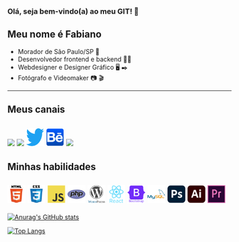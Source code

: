 ### Olá, seja bem-vindo(a) ao meu GIT! :vulcan_salute:
## Meu nome é Fabiano
- Morador de São Paulo/SP :house_with_garden:
- Desenvolvedor frontend e backend :technologist:
- Webdesigner e Designer Gráfico :desktop_computer: :black_nib:
- Fotógrafo e Videomaker :camera: :clapper:
---

## Meus canais
<a href="https://web.facebook.com/fabiano.silvasantos.96/" target="_blank"><img width="40" src="https://cdn.icon-icons.com/icons2/836/PNG/128/Facebook_icon-icons.com_66805.png"></a>
<a href="https://www.instagram.com/fabianossantos/" target="_blank"><img width="40"  src="https://image.flaticon.com/icons/png/128/2111/2111463.png"></a>
<a href="https://twitter.com/fabiano_ssantos" target="_blank"><img width="40"  src="https://raw.githubusercontent.com/devicons/devicon/master/icons/twitter/twitter-original.svg"></a>
<a href="https://www.behance.net/fabianossantos" target="_blank"><img width="40"  src="https://raw.githubusercontent.com/devicons/devicon/master/icons/behance/behance-original.svg"></a>
<a href="http://fabianofotos.com.br/" target="_blank"><img width="40"  src="https://www.flaticon.com/svg/vstatic/svg/883/883746.svg?token=exp=1615427693~hmac=23f190517e960d6fbdd8e9bce6102bd3"></a>
---

## Minhas habilidades
<img width="40" src="https://raw.githubusercontent.com/devicons/devicon/master/icons/html5/html5-original-wordmark.svg" /> <img width="40" src="https://raw.githubusercontent.com/devicons/devicon/master/icons/css3/css3-original-wordmark.svg" /> <img width="40" src="https://raw.githubusercontent.com/devicons/devicon/master/icons/javascript/javascript-original.svg" /> <img width="40" src="https://raw.githubusercontent.com/devicons/devicon/master/icons/php/php-original.svg" /> <img width="40" src="https://raw.githubusercontent.com/devicons/devicon/master/icons/wordpress/wordpress-original.svg" /> <img width="40" src="https://raw.githubusercontent.com/devicons/devicon/master/icons/react/react-original-wordmark.svg" /> <img width="40" src="https://raw.githubusercontent.com/devicons/devicon/master/icons/bootstrap/bootstrap-plain-wordmark.svg" /> <img width="40" src="https://raw.githubusercontent.com/devicons/devicon/master/icons/mysql/mysql-original-wordmark.svg" /> <img width="40" src="https://raw.githubusercontent.com/devicons/devicon/master/icons/photoshop/photoshop-plain.svg" /> <img width="40" src="https://raw.githubusercontent.com/devicons/devicon/master/icons/illustrator/illustrator-plain.svg" /> <img width="40" src="https://raw.githubusercontent.com/devicons/devicon/master/icons/premierepro/premierepro-original.svg" />
---

[![Anurag's GitHub stats](https://github-readme-stats.vercel.app/api?username=fabianosantos79&show_icons=true&theme=radical)](https://github.com/fabianosantos79/github-readme-stats)

[![Top Langs](https://github-readme-stats.vercel.app/api/top-langs/?username=fabianosantos79&layout=compact)](https://github.com/fabianosantos79/github-readme-stats)


<!--
**fabianosantos79/fabianosantos79** is a ✨ _special_ ✨ repository because its `README.md` (this file) appears on your GitHub profile.

Here are some ideas to get you started:

- 🔭 I’m currently working on ...
- 🌱 I’m currently learning ...
- 👯 I’m looking to collaborate on ...
- 🤔 I’m looking for help with ...
- 💬 Ask me about ...
- 📫 How to reach me: ...
- 😄 Pronouns: ...
- ⚡ Fun fact: ...
-->
